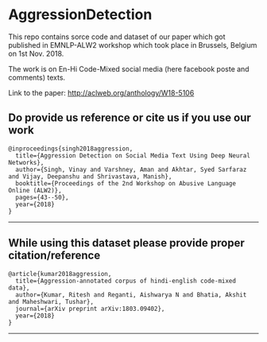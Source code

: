 # AggressionDetection
This repo contains sorce code and dataset of our paper which got published in EMNLP-ALW2 workshop which took place in Brussels, Belgium on 1st Nov. 2018.

The work is on En-Hi Code-Mixed social media (here facebook poste and comments) texts.

Link to the paper: http://aclweb.org/anthology/W18-5106

## Do provide us reference or cite us if you use our work ##
```
@inproceedings{singh2018aggression,
  title={Aggression Detection on Social Media Text Using Deep Neural Networks},
  author={Singh, Vinay and Varshney, Aman and Akhtar, Syed Sarfaraz and Vijay, Deepanshu and Shrivastava, Manish},
  booktitle={Proceedings of the 2nd Workshop on Abusive Language Online (ALW2)},
  pages={43--50},
  year={2018}
}
```


---------------------------------------------

## While using this dataset please provide proper citation/reference ##
```
@article{kumar2018aggression,
  title={Aggression-annotated corpus of hindi-english code-mixed data},
  author={Kumar, Ritesh and Reganti, Aishwarya N and Bhatia, Akshit and Maheshwari, Tushar},
  journal={arXiv preprint arXiv:1803.09402},
  year={2018}
}
```
-----------------------------------------
